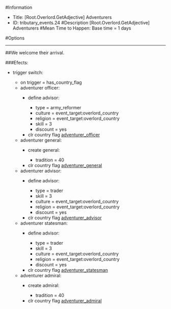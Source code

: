 #Information
 - Title: [Root.Overlord.GetAdjective] Adventurers
 - ID: tributary_events.24
#Description
[Root.Overlord.GetAdjective] Adventurers
#Mean Time to Happen:
Base time = 1 days

#Options

___
##We welcome their arrival.

###Efects:<ul><li>trigger switch:</li><ul><li>on trigger = has_country_flag</li><li>adventurer officer:</li><ul><li>define advisor:</li><ul><li>type = army_reformer</li><li>culture = event_target:overlord_country</li><li>religion = event_target:overlord_country</li><li>skill = 3</li><li>discount = yes</li></ul><li>clr country flag [adventurer_officer](../flags/adventurer_officer.md)</li></ul><li>adventurer general:</li><ul><li>create general:</li><ul><li>tradition = 40</li></ul><li>clr country flag [adventurer_general](../flags/adventurer_general.md)</li></ul><li>adventurer advisor:</li><ul><li>define advisor:</li><ul><li>type = trader</li><li>skill = 3</li><li>culture = event_target:overlord_country</li><li>religion = event_target:overlord_country</li><li>discount = yes</li></ul><li>clr country flag [adventurer_advisor](../flags/adventurer_advisor.md)</li></ul><li>adventurer statesman:</li><ul><li>define advisor:</li><ul><li>type = trader</li><li>skill = 3</li><li>culture = event_target:overlord_country</li><li>religion = event_target:overlord_country</li><li>discount = yes</li></ul><li>clr country flag [adventurer_statesman](../flags/adventurer_statesman.md)</li></ul><li>adventurer admiral:</li><ul><li>create admiral:</li><ul><li>tradition = 40</li></ul><li>clr country flag [adventurer_admiral](../flags/adventurer_admiral.md)</li></ul></ul></ul>
